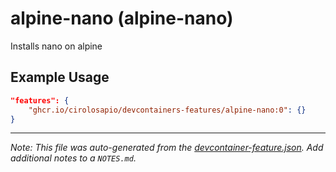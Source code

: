 
# alpine-nano (alpine-nano)

Installs nano on alpine

## Example Usage

```json
"features": {
    "ghcr.io/cirolosapio/devcontainers-features/alpine-nano:0": {}
}
```





---

_Note: This file was auto-generated from the [devcontainer-feature.json](https://github.com/cirolosapio/devcontainers-features/blob/main/src/alpine-nano/devcontainer-feature.json).  Add additional notes to a `NOTES.md`._
